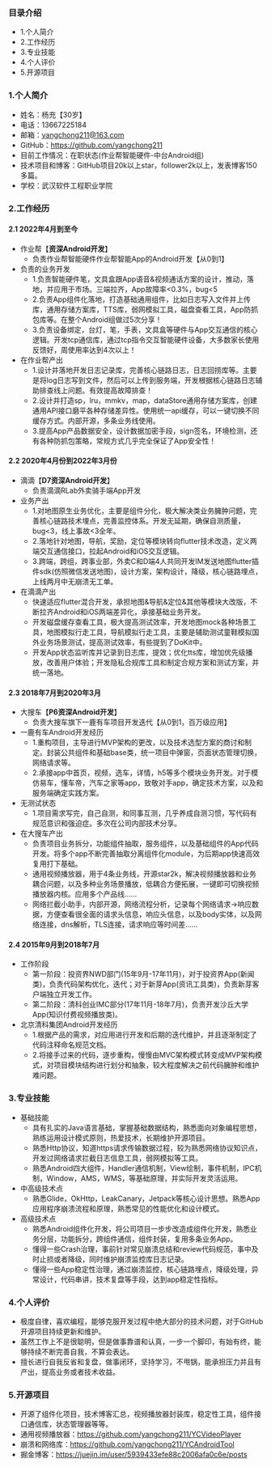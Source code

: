 ### 目录介绍
- 1.个人简介
- 2.工作经历
- 3.专业技能
- 4.个人评价
- 5.开源项目



### 1.个人简介
- 姓名：杨充【30岁】
- 电话：13667225184
- 邮箱：yangchong211@163.com
- GitHub：https://github.com/yangchong211
- 目前工作情况：在职状态(作业帮智能硬件-中台Android组)
- 技术项目和博客：GitHub项目20k以上star，follower2k以上，发表博客150多篇。
- 学校：武汉软件工程职业学院



### 2.工作经历
#### 2.1 2022年4月到至今
- 作业帮【**资深Android开发**】
    - 负责作业帮智能硬件作业帮智能App的Android开发【从0到1】
- 负责的业务开发
    - 1.负责智能硬件笔，文具盒跟App语音&视频通话方案的设计，推动，落地，并应用于市场。三端拉齐，App故障率<0.3%，bug<5
    - 2.负责App组件化落地，打造基础通用组件，比如日志写入文件并上传库，通用存储方案库，TTS库，弱网模拟工具，磁盘查看工具，App防抓包库等。在整个Android组做过5次分享！
    - 3.负责设备绑定，台灯，笔，手表，文具盒等硬件与App交互通信的核心逻辑。开发tcp通信库，通过tcp指令交互智能硬件设备，大多数家长使用反馈好，周使用率达到4次以上！
- 在作业帮产出
    - 1.设计并落地开发日志记录库，完善核心链路日志，日志回捞库等。主要是将log日志写到文件，然后可以上传到服务端，开发根据核心链路日志辅助排查线上问题。有效提高故障排查！
    - 2.设计并打造sp，lru，mmkv，map，dataStore通用存储方案库，创建通用API接口磨平各种存储差异性。使用统一api缓存，可以一键切换不同缓存方式。内部开源，多条业务线使用。
    - 3.提高App产品数据安全，设计数据加密手段，sign签名，环境检测，还有各种防抓包策略，常规方式几乎完全保证了App安全性！



#### 2.2 2020年4月份到2022年3月份
- 滴滴【**D7资深Android开发**】
    - 负责滴滴RLab外卖骑手端App开发
- 业务产出
    - 1.对地图原生业务优化，主要是组件分化，极大解决类业务臃肿问题，完善核心链路技术埋点，完善监控体系。开发无延期，确保自测质量，bug<3，线上事故<3全年。
    - 2.落地针对地图，导航，奖励，定位等模块转向flutter技术改造，定义两端交互通信接口，拉起Android和iOS交互逻辑。
    - 3.跨端，跨组，跨事业部，外卖C和D端4人共同开发IM发送地图flutter插件sdk(仿照微信发送地图)，设计方案，架构设计，降级，核心链路埋点，上线两月中无崩溃无工单。
- 在滴滴产出
    - 快速适应flutter混合开发，承担地图&导航&定位&其他等模块大改版，不断拉齐Android和iOS两端差异化，承接基础业务开发。
    - 开发磁盘缓存查看工具，极大提高测试效率，开发地图mock各种场景工具，地图模拟行走工具，导航模拟行走工具，主要是辅助测试童鞋模拟国外业务场景测试，提高测试效率，有些提到了DoKit中。
    - 开发App状态监听库并记录到日志库，提效；优化tts库，增加优先级播放，改善用户体验；开发隐私合规库工具和制定合规方案和测试方案，并统一落地。


#### 2.3 2018年7月到2020年3月
- 大搜车【**P6资深Android开发**】
    - 负责大搜车旗下一鹿有车项目开发迭代【从0到1，百万级应用】
- 一鹿有车Android开发经历
    - 1.重构项目，主导进行MVP架构的更改，以及技术选型方案的商讨和制定。封装公共组件和基础base类，统一项目中弹窗，页面状态管理切换，网络请求等。
    - 2.承接app中首页，视频，选车，详情，h5等多个模块业务开发。对于模仿易车，懂车帝，汽车之家等app，致敬对手app，确定技术方案，以及和服务端确定实践方案。
- 无测试状态
    - 1.项目需求写完，自己自测，和同事互测，几乎养成自测习惯，写代码有规范意识和强迫症。多次在公司内部技术分享。
- 在大搜车产出
    - 负责项目业务拆分，功能组件抽取，服务组件，以及基础组件的App代码开发。将多个app不断完善抽取分离组件化module，为后期app快速高效复用打下基础。
    - 通用视频播放器，用于4条业务线，开源star2k，解决视频播放器和业务耦合问题，以及多种业务场景播放，低耦合方便拓展，一键即可切换视频播放器内核。应用多个产品线……
    - 网络拦截小助手，内部开源，网络流程分析，记录每个网络请求->响应数据，方便查看很全面的请求头信息，响应头信息，以及body实体，以及网络连接，dns解析，TLS连接，请求响应等时间差……



#### 2.4 2015年9月到2018年7月
- 工作阶段
    - 第一阶段：投资界NWD部门(15年9月-17年11月)，对于投资界App(新闻类)，负责代码架构优化，迭代；对于新芽App(资讯工具类)，负责新芽客户端独立开发工作。
    - 第二阶段：清科创业IMC部分(17年11月-18年7月)，负责开发沙丘大学App(知识付费视频播放类)。
- 北京清科集团Android开发经历
    - 1.根据产品的需求，对应用进行开发和后期的迭代维护，并且逐渐制定了代码注释命名规范文档。
    - 2.将接手过来的代码，逐步重构，慢慢由MVC架构模式转变成MVP架构模式，对项目模块结构进行划分和抽象，较大程度解决之前代码臃肿和维护难问题。


### 3.专业技能
- 基础技能
    - 具有扎实的Java语言基础，掌握基础数据结构，熟悉面向对象编程思想，熟练运用设计模式原则，热爱技术，长期维护开源项目。
    - 熟悉Http协议，知道https请求传输数据过程，较为熟悉网络协议知识点，开发过网络请求拦截日志信息工具，弱网模拟等工具。
    - 熟悉Android四大组件，Handler通信机制，View绘制，事件机制，IPC机制，Window，AMS，WMS，等基础原理，并实际开发灵活运用。
- 中高级技术点
    - 熟悉Glide，OkHttp，LeakCanary，Jetpack等核心设计思想。熟悉App应用程序崩溃流程和原理，熟悉常见的性能优化和设计模式。
- 高级技术点
    - 熟悉Android组件化开发，将公司项目一步步改造成组件化开发，熟悉业务分层，功能拆分，跨组件通信，组件封装，复用多条业务App。
    - 懂得一些Crash治理，事前针对常见崩溃总结和review代码规范，事中及时止损或者降级，同时维护崩溃监控库日志记录。
    - 懂得一些App稳定性治理，通过崩溃监控，核心链路埋点，降级处理，异常设计，代码串讲，技术复盘等手段，达到app稳定性指标。



### 4.个人评价
- 极度自律，喜欢编程，能够克服开发过程中绝大部分的技术问题，对于GitHub开源项目持续更新和维护。
- 虽然工作上不是很聪明，但是做事靠谱和认真，一步一个脚印，有始有终，能够持续不断完善自我，不算会表达。
- 擅长进行自我反省和复盘，做事闭环，坚持学习，不甩锅，能承担压力并且有产出，提高业务或者技术收益。



### 5.开源项目
- 开源了组件化项目，技术博客汇总，视频播放器封装库，稳定性工具，组件接口通信库，状态管理器等等。
- 通用视频播放器：https://github.com/yangchong211/YCVideoPlayer
- 崩溃和网络库：https://github.com/yangchong211/YCAndroidTool
- 掘金博客：https://juejin.im/user/5939433efe88c2006afa0c6e/posts



